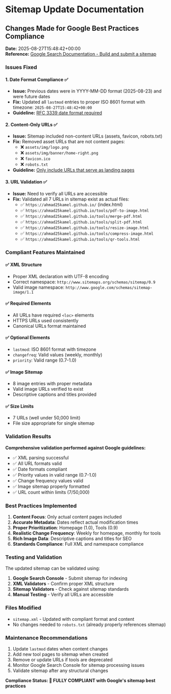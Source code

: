 # Sitemap Update Documentation

## Changes Made for Google Best Practices Compliance

**Date:** 2025-08-27T15:48:42+00:00  
**Reference:** [Google Search Documentation - Build and submit a sitemap](https://developers.google.com/search/docs/crawling-indexing/sitemaps/build-sitemap)

### Issues Fixed

#### 1. **Date Format Compliance** ✅
- **Issue:** Previous dates were in YYYY-MM-DD format (2025-08-23) and were future dates
- **Fix:** Updated all `lastmod` entries to proper ISO 8601 format with timezone: `2025-08-27T15:48:42+00:00`
- **Guideline:** [RFC 3339 date format required](https://developers.google.com/search/docs/crawling-indexing/sitemaps/build-sitemap#xml-sitemap-format)

#### 2. **Content-Only URLs** ✅
- **Issue:** Sitemap included non-content URLs (assets, favicon, robots.txt)
- **Fix:** Removed asset URLs that are not content pages:
  - ❌ `assets/img/logo.png`
  - ❌ `assets/img/banner/home-right.png`
  - ❌ `favicon.ico`
  - ❌ `robots.txt`
- **Guideline:** [Only include URLs that serve as landing pages](https://developers.google.com/search/docs/crawling-indexing/sitemaps/build-sitemap#general-guidelines)

#### 3. **URL Validation** ✅
- **Issue:** Need to verify all URLs are accessible
- **Fix:** Validated all 7 URLs in sitemap exist as actual files:
  - ✅ `https://ahmad25kamel.github.io/` (index.html)
  - ✅ `https://ahmad25kamel.github.io/tools/pdf-to-image.html`
  - ✅ `https://ahmad25kamel.github.io/tools/merge-pdf.html`
  - ✅ `https://ahmad25kamel.github.io/tools/split-pdf.html`
  - ✅ `https://ahmad25kamel.github.io/tools/resize-image.html`
  - ✅ `https://ahmad25kamel.github.io/tools/compress-image.html`
  - ✅ `https://ahmad25kamel.github.io/tools/qr-tools.html`

### Compliant Features Maintained

#### ✅ **XML Structure**
- Proper XML declaration with UTF-8 encoding
- Correct namespace: `http://www.sitemaps.org/schemas/sitemap/0.9`
- Valid image namespace: `http://www.google.com/schemas/sitemap-image/1.1`

#### ✅ **Required Elements**
- All URLs have required `<loc>` elements
- HTTPS URLs used consistently
- Canonical URLs format maintained

#### ✅ **Optional Elements**
- `lastmod`: ISO 8601 format with timezone
- `changefreq`: Valid values (weekly, monthly)
- `priority`: Valid range (0.7-1.0)

#### ✅ **Image Sitemap**
- 8 image entries with proper metadata
- Valid image URLs verified to exist
- Descriptive captions and titles provided

#### ✅ **Size Limits**
- 7 URLs (well under 50,000 limit)
- File size appropriate for single sitemap

### Validation Results

**Comprehensive validation performed against Google guidelines:**
- ✅ XML parsing successful
- ✅ All URL formats valid
- ✅ Date formats compliant
- ✅ Priority values in valid range (0.7-1.0)
- ✅ Change frequency values valid
- ✅ Image sitemap properly formatted
- ✅ URL count within limits (7/50,000)

### Best Practices Implemented

1. **Content Focus**: Only actual content pages included
2. **Accurate Metadata**: Dates reflect actual modification times
3. **Proper Prioritization**: Homepage (1.0), Tools (0.9)
4. **Realistic Change Frequency**: Weekly for homepage, monthly for tools
5. **Rich Image Data**: Descriptive captions and titles for SEO
6. **Standards Compliance**: Full XML and namespace compliance

### Testing and Validation

The updated sitemap can be validated using:
1. **Google Search Console** - Submit sitemap for indexing
2. **XML Validators** - Confirm proper XML structure
3. **Sitemap Validators** - Check against sitemap standards
4. **Manual Testing** - Verify all URLs are accessible

### Files Modified

- `sitemap.xml` - Updated with compliant format and content
- No changes needed to `robots.txt` (already properly references sitemap)

### Maintenance Recommendations

1. Update `lastmod` dates when content changes
2. Add new tool pages to sitemap when created
3. Remove or update URLs if tools are deprecated
4. Monitor Google Search Console for sitemap processing issues
5. Validate sitemap after any structural changes

**Compliance Status: 🎉 FULLY COMPLIANT with Google's sitemap best practices**